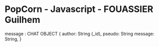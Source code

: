 # PopCorn - Javascript - FOUASSIER Guilhem


message :
CHAT OBJECT
{
	author: String (_id),
    pseudo: String
    message: String,
}